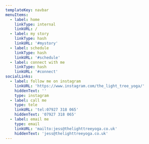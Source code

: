 ```yaml
---
templateKey: navbar
menuItems:
  - label: home
    linkType: internal
    linkURL: /
  - label: my story
    linkType: hash
    linkURL: '#mystory'
  - label: schedule
    linkType: hash
    linkURL: '#schedule'
  - label: connect with me
    linkType: hash
    linkURL: '#connect'
socialLinks:
  - label: follow me on instagram
    linkURL: 'https://www.instagram.com/the_light_tree_yoga/'
    hiddenText: ''
    type: instagram
  - label: call me
    type: tele
    linkURL: 'tel:07927 318 065'
    hiddenText: '07927 318 065'
  - label: email me
    type: email
    linkURL: 'mailto:jess@thelighttreeyoga.co.uk'
    hiddenText: 'jess@thelighttreeyoga.co.uk'
---
```



